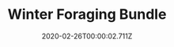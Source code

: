 ---
templateKey: blog-post
featuredpost: false
date: 2020-02-26T00:00:02.711Z
featuredimage: /img/Winter_Foraging_Bundle.png
title: Winter Foraging Bundle
description: Craft Room
count: 4 out of 4
reward: Winter Seeds (30)
tags:
  - Winter RootCrystal Fruit
  - Snow Yam
  - Crocus
  - bundles
  - Craft Room
---